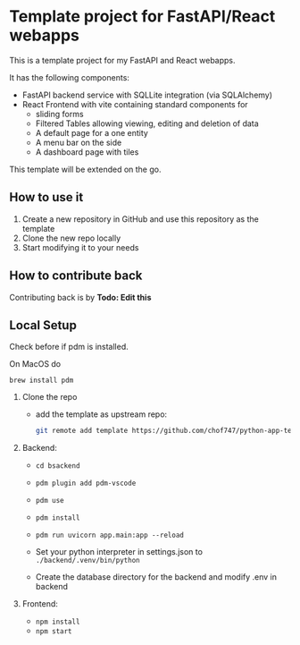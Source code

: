 # Template project for FastAPI/React webapps

This is a template project for my FastAPI and React webapps.

It has the following components:

- FastAPI backend service with SQLLite integration (via SQLAlchemy)
- React Frontend with vite containing standard components for
  - sliding forms
  - Filtered Tables allowing viewing, editing and deletion of data
  - A default page for a one entity
  - A menu bar on the side
  - A dashboard page with tiles

This template will be extended on the go.

## How to use it

1. Create a new repository in GitHub and use this repository as the template
2. Clone the new repo locally
3. Start modifying it to your needs

## How to contribute back

Contributing back is by **Todo: Edit this**

## Local Setup

Check before if pdm is installed.

On MacOS do

`brew install pdm`

1. Clone the repo

   - add the template as upstream repo:

     ```sh
     git remote add template https://github.com/chof747/python-app-template.git
     ```

2. Backend:

   - `cd bsackend`
   - `pdm plugin add pdm-vscode`
   - `pdm use`
   - `pdm install`
   - `pdm run uvicorn app.main:app --reload`
   - Set your python interpreter in settings.json to `./backend/.venv/bin/python`

   - Create the database directory for the backend and modify .env in backend

3. Frontend:

   - `npm install`
   - `npm start`
